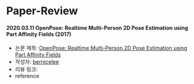 # Paper-Review

#### 2020.03.11 OpenPose: Realtime Multi-Person 2D Pose Estimation using Part Affinity Fields (2017)

- 논문 제목: [OpenPose: Realtime Multi-Person 2D Pose Estimation using Part Affinity Fields](https://arxiv.org/abs/1611.08050)
- 작성자: [bernicelee](https://github.com/bernicelee)
- 리뷰 링크: 
- reference